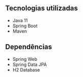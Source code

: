 
## Tecnologias utilizadas
 - Java 11 
 - Spring Boot
 - Maven
 
 ## Dependências
 - Spring Web
 - Spring Data JPA
 - H2 Database
